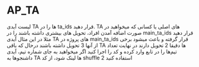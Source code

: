 # AP_TA
لیست آیدی TA ها را در ta_ids قرار دهید. TA های اصلی یا کسانی که میخواهید در صورت اضافه آمدن افراد، تحویل های بیشتری داشته باشند را در main_ta_ids قرار دهید مثلا در این مثال آیدی TA های پروژه در main_ta_ids قرار گرفته و باعث میشود برخی از آنها 3 تحویل داشته باشند درحال که باقی TA ها دقیقا 2 تحویل دارند
در نهایت تعداد تیم‌ها را در تابع وارد کرده و کد را اجرا کنید
اگر میخواهید به جای شماره تیم، آیدی داشنجوها به TA ها لینک شود، از کد shuffle 2 استفاده کنید
